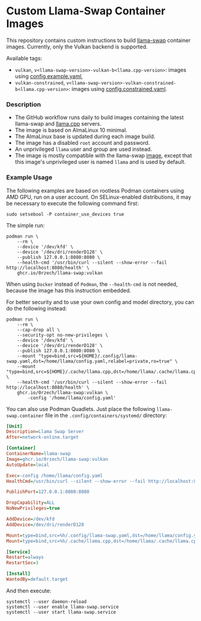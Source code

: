 # Custom Llama-Swap Container Images

This repository contains custom instructions to build [llama-swap](https://github.com/mostlygeek/llama-swap) container images.
Currently, only the Vulkan backend is supported.

Available tags:
- `vulkan`, `v<llama-swap-version>-vulkan-b<llama.cpp-version>`: images using [config.example.yaml](config.example.yaml),
- `vulkan-constrained`, `v<llama-swap-version>-vulkan-constrained-b<llama.cpp-version>`: images using [config.constrained.yaml](config.constrained.yaml).

### Description

- The GitHub workflow runs daily to build images containing the latest llama-swap and [llama.cpp](https://github.com/ggml-org/llama.cpp) servers.
- The image is based on AlmaLinux 10 minimal.
- The AlmaLinux base is updated during each image build.
- The image has a disabled `root` account and password.
- An unprivileged `llama` user and group are used instead.
- The image is mostly compatible with the llama-swap [image](https://github.com/mostlygeek/llama-swap/pkgs/container/llama-swap), except that this image's unprivileged user is named `llama` and is used by default.

### Example Usage

The following examples are based on rootless Podman containers using AMD GPU, run on a user account.
On SELinux-enabled distributions, it may be necessary to execute the following command first: 
```shell
sudo setsebool -P container_use_devices true
```

The simple run:

```shell
podman run \
    --rm \
    --device '/dev/kfd' \
    --device '/dev/dri/renderD128' \
    --publish 127.0.0.1:8080:8080 \
    --health-cmd '/usr/bin/curl --silent --show-error --fail http://localhost:8080/health' \
    ghcr.io/0rzech/llama-swap:vulkan
```

When using `Docker` instead of `Podman`, the `--health-cmd` is not needed, because the image has this instruction embedded.

For better security and to use your own config and model directory, you can do the following instead:

```shell
podman run \
    --rm \
    --cap-drop all \
    --security-opt no-new-privileges \
    --device '/dev/kfd' \
    --device '/dev/dri/renderD128' \
    --publish 127.0.0.1:8080:8080 \
    --mount "type=bind,src=${HOME}/.config/llama-swap.yaml,dst=/home/llama/config.yaml,relabel=private,ro=true" \
    --mount "type=bind,src=${HOME}/.cache/llama.cpp,dst=/home/llama/.cache/llama.cpp,relabel=private" \
    --health-cmd '/usr/bin/curl --silent --show-error --fail http://localhost:8080/health' \
    ghcr.io/0rzech/llama-swap:vulkan \
        -config '/home/llama/config.yaml'
```

You can also use Podman Quadlets.
Just place the following `llama-swap.container` file in the `.config/containers/systemd/` directory:

```ini
[Unit]
Description=Llama Swap Server
After=network-online.target

[Container]
ContainerName=llama-swap
Image=ghcr.io/0rzech/llama-swap:vulkan
AutoUpdate=local

Exec=-config /home/llama/config.yaml
HealthCmd=/usr/bin/curl --silent --show-error --fail http://localhost:8080/health

PublishPort=127.0.0.1:8080:8080

DropCapability=ALL
NoNewPrivileges=true

AddDevice=/dev/kfd
AddDevice=/dev/dri/renderD128

Mount=type=bind,src=%h/.config/llama-swap.yaml,dst=/home/llama/config.yaml,relabel=private,ro=true
Mount=type=bind,src=%h/.cache/llama.cpp,dst=/home/llama/.cache/llama.cpp,relabel=private

[Service]
Restart=always
RestartSec=3

[Install]
WantedBy=default.target
```

And then execute:

```shell
systemctl --user daemon-reload
systemctl --user enable llama-swap.service
systemctl --user start llama-swap.service
```
